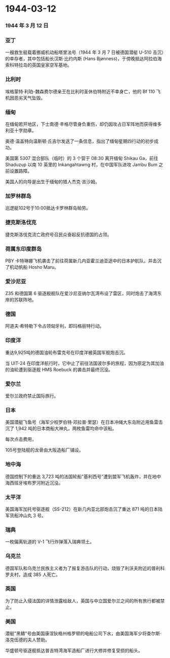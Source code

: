 # 1944-03-12

### 1944 年 3 月 12 日

### 亚丁

一艘救生艇载着挪威机动船塔里法号（1944 年 3 月 7 日被德国潜艇 U-510
击沉）的幸存者，其中包括船长汉斯·比约内斯 (Hans
Bjønness)，于傍晚抵达阿拉伯海索科特拉岛的英国皇家空军基地。

### 比利时

埃格蒙特·利珀-魏森费尔德亲王在比利时圣休伯特附近不幸身亡，他的 Bf 110
飞机因恶劣天气坠毁。

### 缅甸

在缅甸若开地区，下士南德·辛格尽管身负重伤，却仍因攻占日军阵地而获得维多利亚十字勋章。

奥德·温盖特向温斯顿·丘吉尔发送了一条信息，指出了缅甸星期四行动的初步成功。

美国第 5307 混合部队（临时）的 3 个营于 08:30 离开缅甸 Shikau Ga，前往
Shaduzup 以南 10 英里的 Inkangahtawng 村，在中国军队进攻 Jambu Bum
之前设置路障。

美国人的向导是出生于缅甸的猎人杰克·吉沙姆。

### 加罗林群岛

巡逻艇102号于10:00抵达卡罗林群岛帕劳。

### 捷克斯洛伐克

捷克斯洛伐克流亡政府号召民众奋起反抗德国的占领。

### 荷属东印度群岛

PBY
卡特琳娜飞机袭击了前往荷属新几内亚霍兰迪亚途中的日本护航队，并击沉了机动帆船
Hosho Maru。

### 爱沙尼亚

Z35 和德国第 6
驱逐舰舰队在爱沙尼亚纳尔瓦湾布设了雷区，同时炮击了海湾东岸的苏联阵地。

### 德国

阿道夫·希特勒下令占领匈牙利，即玛格丽特行动。

### 印度洋

重达9,925吨的德国油轮布雷克号在印度洋被英国军舰炮击沉。

当 UIT-24
在印度洋航行时，它中止了前往法国波尔多的旅程，因为原定为其加油的油轮遭到驱逐舰
HMS Roebuck 的袭击并最终沉没。

### 爱尔兰

爱尔兰政府禁止国际旅行。

### 日本

美国潜艇飞鱼号（海军少校罗伯特·邓拉普·里瑟）在日本冲绳大东岛附近用鱼雷击沉了
1,942 吨的日本商船大神丸，两枚鱼雷均命中该船。

每次点击费用，

105号登陆舰的龙骨由大阪造船厂铺设。

### 地中海

德国控制下的重达 3,723
吨的法国轮船"基利西号"遭到盟军飞机轰炸，并在地中海西班牙埃布罗河附近沉没。

### 太平洋

美国海军加托号驱逐舰（SS-212）在新几内亚北部炮击沉了重达 871
吨的日本陆军货船冲山丸 3 号。

### 瑞典

一枚偏离轨道的 V-1 飞行炸弹落入瑞典领土。

### 乌克兰

德国军队和乌克兰民族主义者为了报复游击队的行动，烧毁了利沃夫附近的普利科罗夫村，造成
385 人死亡。

### 英国

为了防止入侵法国的详情泄露给敌人，英国与中立国爱尔兰之间的所有旅行都被禁止。

### 美国

潜艇"黑鳍"号由美国康涅狄格州格罗顿的电船公司下水，由美国海军少将查尔斯·洛克伍德的夫人赞助。

华盛顿号驱逐舰抵达普吉特湾海军造船厂进行大修并修复受损的船头。